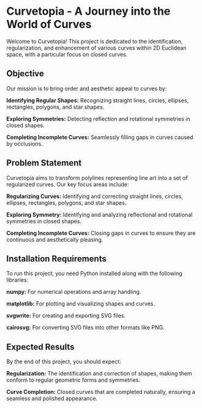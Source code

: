 # Curvetopia - A Journey into the World of Curves

Welcome to Curvetopia! This project is dedicated to the identification, regularization, and enhancement of various curves within 2D Euclidean space, with a particular focus on closed curves.

## Objective

Our mission is to bring order and aesthetic appeal to curves by:

**Identifying Regular Shapes:** Recognizing straight lines, circles, ellipses, rectangles, polygons, and star shapes.

**Exploring Symmetries:** Detecting reflection and rotational symmetries in closed shapes.

**Completing Incomplete Curves:** Seamlessly filling gaps in curves caused by occlusions.

## Problem Statement

Curvetopia aims to transform polylines representing line art into a set of regularized curves. Our key focus areas include:

**Regularizing Curves:** Identifying and correcting straight lines, circles, ellipses, rectangles, polygons, and star shapes.

**Exploring Symmetry:** Identifying and analyzing reflectional and rotational symmetries in closed shapes.

**Completing Incomplete Curves:** Closing gaps in curves to ensure they are continuous and aesthetically pleasing.

## Installation Requirements

To run this project, you need Python installed along with the following libraries:

**numpy:** For numerical operations and array handling.

**matplotlib:** For plotting and visualizing shapes and curves.

**svgwrite:** For creating and exporting SVG files.

**cairosvg:** For converting SVG files into other formats like PNG.

## Expected Results

By the end of this project, you should expect:

**Regularization:** The identification and correction of shapes, making them conform to regular geometric forms and symmetries.

**Curve Completion:** Closed curves that are completed naturally, ensuring a seamless and polished appearance.
